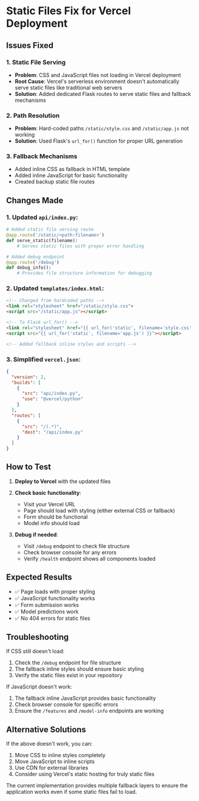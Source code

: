 # Static Files Fix for Vercel Deployment

## Issues Fixed

### 1. **Static File Serving**
- **Problem**: CSS and JavaScript files not loading in Vercel deployment
- **Root Cause**: Vercel's serverless environment doesn't automatically serve static files like traditional web servers
- **Solution**: Added dedicated Flask routes to serve static files and fallback mechanisms

### 2. **Path Resolution**
- **Problem**: Hard-coded paths `/static/style.css` and `/static/app.js` not working
- **Solution**: Used Flask's `url_for()` function for proper URL generation

### 3. **Fallback Mechanisms**
- Added inline CSS as fallback in HTML template
- Added inline JavaScript for basic functionality
- Created backup static file routes

## Changes Made

### 1. **Updated `api/index.py`**:
```python
# Added static file serving route
@app.route('/static/<path:filename>')
def serve_static(filename):
    # Serves static files with proper error handling

# Added debug endpoint
@app.route('/debug')
def debug_info():
    # Provides file structure information for debugging
```

### 2. **Updated `templates/index.html`**:
```html
<!-- Changed from hardcoded paths -->
<link rel="stylesheet" href="/static/style.css">
<script src="/static/app.js"></script>

<!-- To Flask url_for() -->
<link rel="stylesheet" href="{{ url_for('static', filename='style.css') }}">
<script src="{{ url_for('static', filename='app.js') }}"></script>

<!-- Added fallback inline styles and scripts -->
```

### 3. **Simplified `vercel.json`**:
```json
{
  "version": 2,
  "builds": [
    {
      "src": "api/index.py",
      "use": "@vercel/python"
    }
  ],
  "routes": [
    {
      "src": "/(.*)",
      "dest": "/api/index.py"
    }
  ]
}
```

## How to Test

1. **Deploy to Vercel** with the updated files
2. **Check basic functionality**:
   - Visit your Vercel URL
   - Page should load with styling (either external CSS or fallback)
   - Form should be functional
   - Model info should load

3. **Debug if needed**:
   - Visit `/debug` endpoint to check file structure
   - Check browser console for any errors
   - Verify `/health` endpoint shows all components loaded

## Expected Results

- ✅ Page loads with proper styling
- ✅ JavaScript functionality works
- ✅ Form submission works
- ✅ Model predictions work
- ✅ No 404 errors for static files

## Troubleshooting

If CSS still doesn't load:
1. Check the `/debug` endpoint for file structure
2. The fallback inline styles should ensure basic styling
3. Verify the static files exist in your repository

If JavaScript doesn't work:
1. The fallback inline JavaScript provides basic functionality
2. Check browser console for specific errors
3. Ensure the `/features` and `/model-info` endpoints are working

## Alternative Solutions

If the above doesn't work, you can:
1. Move CSS to inline styles completely
2. Move JavaScript to inline scripts
3. Use CDN for external libraries
4. Consider using Vercel's static hosting for truly static files

The current implementation provides multiple fallback layers to ensure the application works even if some static files fail to load.
